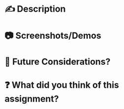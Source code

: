 # ✍️  Description
<!-- Please include a summary of the change and which issue is fixed.  -->

# 📷 Screenshots/Demos
<!-- Please add a snapshot or quick video demonstrating the changes made in the PR. [jam.dev](jam.dev) is a great tool to help provide these in video or snapshot to provide details! -->

# 🤔 Future Considerations?
<!-- Given more time and bandwidth -- what would you consider doing differently and why? -->

# ❓ What did you think of this assignment?
<!-- Share your feedback on this feature and assignment. Was it fair? fun? annoying? -->
